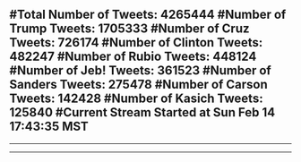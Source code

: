 #Total Number of Tweets: 4265444 
#Number of Trump Tweets: 1705333
#Number of Cruz Tweets: 726174
#Number of Clinton Tweets: 482247
#Number of Rubio Tweets: 448124
#Number of Jeb! Tweets: 361523
#Number of Sanders Tweets: 275478
#Number of Carson Tweets: 142428
#Number of Kasich Tweets: 125840
#Current Stream Started at Sun Feb 14 17:43:35 MST
---
---
---
